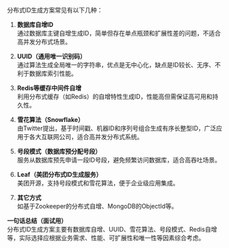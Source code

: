 分布式ID生成方案常见有以下几种：

1. **数据库自增ID**  
  通过数据库主键自增生成ID，简单但存在单点瓶颈和扩展性差的问题，不适合高并发分布式场景。

2. **UUID（通用唯一识别码）**  
  通过算法生成全局唯一的字符串，优点是无中心化，缺点是ID较长、无序、不利于数据库索引性能。

3. **Redis等缓存中间件自增**  
  利用分布式缓存（如Redis）的自增特性生成ID，性能高但需保证高可用和持久性。

4. **雪花算法（Snowflake）**  
  由Twitter提出，基于时间戳、机器ID和序列号组合生成有序长整型ID，广泛应用于各大互联网公司，适合高并发分布式系统。

5. **号段模式（数据库预分配号段）**  
  服务从数据库预先申请一段ID号段，避免频繁访问数据库，适合高吞吐场景。

6. **Leaf（美团分布式ID生成服务）**  
  美团开源，支持号段模式和雪花算法，便于企业级应用集成。

7. **其它方式**  
  如基于Zookeeper的分布式自增、MongoDB的ObjectId等。

**一句话总结（面试用）**  
分布式ID生成方案主要有数据库自增、UUID、雪花算法、号段模式、Redis自增等，实际选择应根据业务需求、性能、可扩展性和唯一性等因素综合考虑。